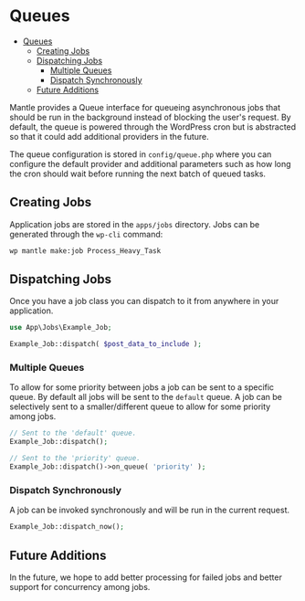 Queues
======

- [Queues](#queues)
	- [Creating Jobs](#creating-jobs)
	- [Dispatching Jobs](#dispatching-jobs)
		- [Multiple Queues](#multiple-queues)
		- [Dispatch Synchronously](#dispatch-synchronously)
	- [Future Additions](#future-additions)

Mantle provides a Queue interface for queueing asynchronous jobs that should be
run in the background instead of blocking the user's request. By default, the
queue is powered through the WordPress cron but is abstracted so that it could
add additional providers in the future.

The queue configuration is stored in `config/queue.php` where you can configure
the default provider and additional parameters such as how long the cron should
wait before running the next batch of queued tasks.

## Creating Jobs

Application jobs are stored in the `apps/jobs` directory. Jobs can be generated
through the `wp-cli` command:

```bash
wp mantle make:job Process_Heavy_Task
```

## Dispatching Jobs
Once you have a job class you can dispatch to it from anywhere in your
application.

```php
use App\Jobs\Example_Job;

Example_Job::dispatch( $post_data_to_include );
```

### Multiple Queues
To allow for some priority between jobs a job can be sent to a specific queue.
By default all jobs will be sent to the `default` queue. A job can be
selectively sent to a smaller/different queue to allow for some priority among
jobs.

```php
// Sent to the 'default' queue.
Example_Job::dispatch();

// Sent to the 'priority' queue.
Example_Job::dispatch()->on_queue( 'priority' );
```

### Dispatch Synchronously
A job can be invoked synchronously and will be run in the current request.

```php
Example_Job::dispatch_now();
```

## Future Additions
In the future, we hope to add better processing for failed jobs and better
support for concurrency among jobs.
